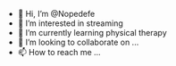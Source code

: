 - 👋 Hi, I’m @Nopedefe
- 👀 I’m interested in streaming
- 🌱 I’m currently learning physical therapy
- 💞️ I’m looking to collaborate on ...
- 📫 How to reach me ...

<!---
Nopedefe/Nopedefe is a ✨ special ✨ repository because its `README.md` (this file) appears on your GitHub profile.
You can click the Preview link to take a look at your changes.
--->
